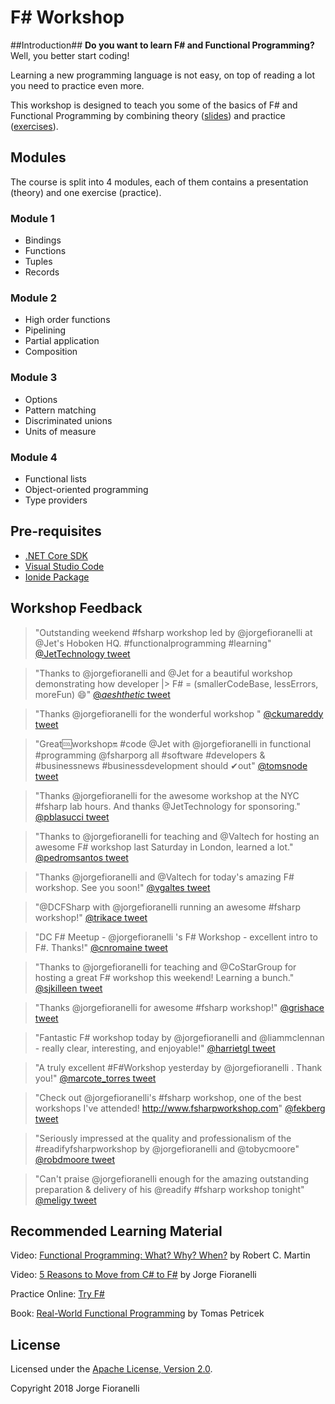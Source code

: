 F# Workshop
==============

##Introduction##
**Do you want to learn F# and Functional Programming?** Well, you better start coding!

Learning a new programming language is not easy, on top of reading a lot you need to practice even more.

This workshop is designed to teach you some of the basics of F# and Functional Programming by combining theory ([slides](https://github.com/jorgef/fsharpworkshop/raw/master/FSharpWorkshop_Slides.pptx)) and practice ([exercises](https://github.com/jorgef/fsharpworkshop/raw/master/FSharpWorkshop_Exercises.pdf)).

## Modules

The course is split into 4 modules, each of them contains a presentation (theory) and one exercise (practice).

### Module 1
- Bindings
- Functions
- Tuples
- Records

### Module 2
- High order functions
- Pipelining
- Partial application
- Composition

### Module 3
- Options
- Pattern matching
- Discriminated unions
- Units of measure

### Module 4
- Functional lists
- Object-oriented programming
- Type providers


## Pre-requisites

- [.NET Core SDK](https://www.microsoft.com/net/download)
- [Visual Studio Code](https://code.visualstudio.com/)
- [Ionide Package](http://ionide.io/)


## Workshop Feedback ##

> "Outstanding weekend #fsharp workshop led by @jorgefioranelli at @Jet's Hoboken HQ. #functionalprogramming #learning" [@JetTechnology tweet](https://twitter.com/JetTechnology/status/931957480258752513)

> "Thanks to @jorgefioranelli and @Jet for a beautiful workshop demonstrating how developer |> F# = (smallerCodeBase, lessErrors, moreFun) 😄" [@_aeshthetic_ tweet](https://twitter.com/_aeshthetic_/status/932130801612935168)

> "Thanks @jorgefioranelli for the wonderful workshop " [@ckumareddy tweet](https://twitter.com/ckumareddy/status/931944429237231623)

> "Great🆒workshop🔛 #code @Jet with @jorgefioranelli in functional #programming @fsharporg all #software #developers & #businessnews #businessdevelopment should ✔out" [@tomsnode tweet](https://twitter.com/tomsnode/status/931983517067640833)

> "Thanks @jorgefioranelli for the awesome workshop at the NYC #fsharp lab hours. And thanks @JetTechnology for sponsoring." [@pblasucci tweet](https://twitter.com/pblasucci/status/734139405301075969)

> "Thanks to @jorgefioranelli for teaching and @Valtech for hosting an awesome F# workshop last Saturday in London, learned a lot." [@pedromsantos tweet](https://twitter.com/pedromsantos/status/716903753442586624)

> "Thanks @jorgefioranelli and @Valtech for today's amazing F# workshop. See you soon!" [@vgaltes tweet](https://twitter.com/vgaltes/status/716339992860164096)

> "@DCFSharp with @jorgefioranelli running an awesome #fsharp workshop!" [@trikace tweet](https://twitter.com/TRikace/status/708679222441725953)

> "DC F# Meetup - @jorgefioranelli 's F# Workshop - excellent intro to F#.  Thanks!" [@cnromaine tweet](https://twitter.com/cnromaine/status/709380386124656641)

> "Thanks to @jorgefioranelli for teaching and @CoStarGroup for hosting a great F# workshop this weekend! Learning a bunch." [@sjkilleen tweet](https://twitter.com/sjkilleen/status/708716443660111873)

> "Thanks @jorgefioranelli for awesome #fsharp workshop!" [@grishace tweet](https://twitter.com/grishace/status/696073536595718144)

> "Fantastic F# workshop today by @jorgefioranelli and @liammclennan - really clear, interesting, and enjoyable!" [@harrietgl tweet](https://twitter.com/harrietgl/status/600872399538532352)

> "A truly excellent #F#Workshop yesterday by @jorgefioranelli . Thank you!" [@marcote_torres tweet](https://twitter.com/marcote_torres/status/598842148927201280)

> "Check out @jorgefioranelli's #fsharp workshop, one of the best workshops I've attended! http://www.fsharpworkshop.com" [@fekberg tweet](https://twitter.com/fekberg/status/563477575230431234)

> "Seriously impressed at the quality and professionalism of the #readifyfsharpworkshop by @jorgefioranelli and @tobycmoore" [@robdmoore tweet](https://twitter.com/robdmoore/status/532522727941218304)

> "Can't praise @jorgefioranelli enough for the amazing outstanding preparation & delivery of his @readify #fsharp workshop tonight" [@meligy tweet](https://twitter.com/Meligy/status/514382840520138753)


## Recommended Learning Material ##

Video: [Functional Programming: What? Why? When?](https://vimeo.com/97514630) by Robert C. Martin 

Video: [5 Reasons to Move from C# to F#](https://www.youtube.com/embed/-0BB3lU_qr4) by Jorge Fioranelli

Practice Online: [Try F#](http://www.tryfsharp.org)

Book: [Real-World Functional Programming](http://www.manning.com/petricek/) by Tomas Petricek

## License ##
Licensed under the [Apache License, Version 2.0](http://www.apache.org/licenses/LICENSE-2.0).

Copyright 2018 Jorge Fioranelli
